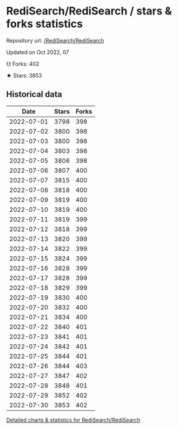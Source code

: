 # RediSearch/RediSearch / stars & forks statistics

Repository url: [/RediSearch/RediSearch](https://github.com/RediSearch/RediSearch)

Updated on Oct 2022, 07

☋ Forks: 402

★ Stars: 3853

## Historical data
| Date | Stars | Forks |
|------|-------|-------|
| 2022-07-01 | 3798 | 398 | 
| 2022-07-02 | 3800 | 398 | 
| 2022-07-03 | 3800 | 398 | 
| 2022-07-04 | 3803 | 398 | 
| 2022-07-05 | 3806 | 398 | 
| 2022-07-06 | 3807 | 400 | 
| 2022-07-07 | 3815 | 400 | 
| 2022-07-08 | 3818 | 400 | 
| 2022-07-09 | 3819 | 400 | 
| 2022-07-10 | 3819 | 400 | 
| 2022-07-11 | 3819 | 399 | 
| 2022-07-12 | 3818 | 399 | 
| 2022-07-13 | 3820 | 399 | 
| 2022-07-14 | 3822 | 399 | 
| 2022-07-15 | 3824 | 399 | 
| 2022-07-16 | 3828 | 399 | 
| 2022-07-17 | 3828 | 399 | 
| 2022-07-18 | 3829 | 399 | 
| 2022-07-19 | 3830 | 400 | 
| 2022-07-20 | 3832 | 400 | 
| 2022-07-21 | 3834 | 400 | 
| 2022-07-22 | 3840 | 401 | 
| 2022-07-23 | 3841 | 401 | 
| 2022-07-24 | 3842 | 401 | 
| 2022-07-25 | 3844 | 401 | 
| 2022-07-26 | 3844 | 403 | 
| 2022-07-27 | 3847 | 402 | 
| 2022-07-28 | 3848 | 401 | 
| 2022-07-29 | 3852 | 402 | 
| 2022-07-30 | 3853 | 402 | 


[Detailed charts & statistics for RediSearch/RediSearch](https://reviewgithub.com/rep/RediSearch/RediSearch)
